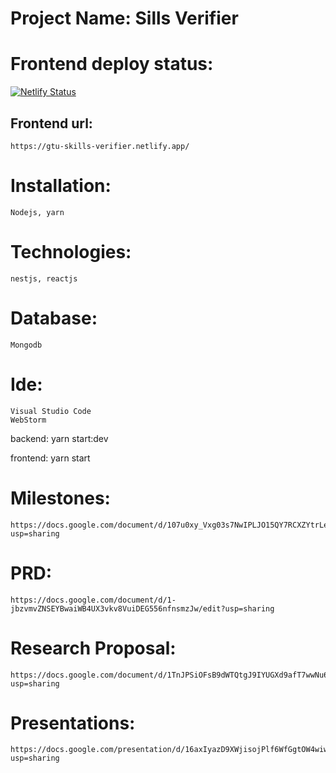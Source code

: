 # Project Name: Sills Verifier

# Frontend deploy status:
[![Netlify Status](https://api.netlify.com/api/v1/badges/b22f342b-a02c-4ed2-bc61-be5f7263d167/deploy-status)](https://app.netlify.com/sites/gtu-skills-verifier/deploys)

## Frontend url:
    https://gtu-skills-verifier.netlify.app/

# Installation:
    Nodejs, yarn

# Technologies: 
    nestjs, reactjs

# Database: 
    Mongodb

# Ide:
    Visual Studio Code
    WebStorm

backend:
yarn start:dev

frontend:
yarn start


# Milestones:
    https://docs.google.com/document/d/107u0xy_Vxg03s7NwIPLJO15QY7RCXZYtrLeVRY8iwOw/edit?usp=sharing

# PRD:
    https://docs.google.com/document/d/1-jbzvmvZNSEYBwaiWB4UX3vkv8VuiDEG556nfnsmzJw/edit?usp=sharing

# Research Proposal:
    https://docs.google.com/document/d/1TnJPSiOFsB9dWTQtgJ9IYUGXd9afT7wwNu61I0zg3b0/edit?usp=sharing

# Presentations:

    https://docs.google.com/presentation/d/16axIyazD9XWjisojPlf6WfGgtOW4wiwXug0e87EYNWU/edit?usp=sharing